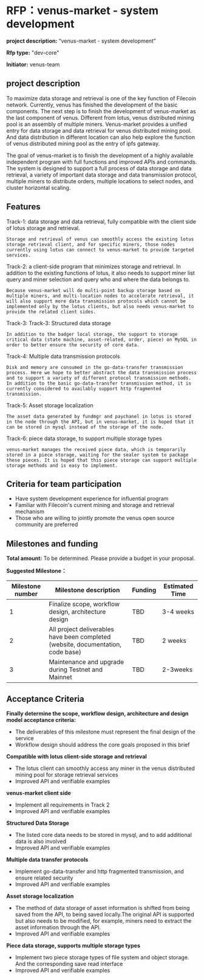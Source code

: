 # RFP：venus-market - system development

**project description:** “venus-market - system development”

**Rfp type:** "dev-core"

**Initiator:** venus-team 


## project description

To maximize data storage and retrieval is one of the key function of Filecoin network. Currently, venus has finished the development of the basic components. The next step is to finish the development of venus-market as the last component of venus. Different from lotus, venus distributed mining pool is an assembly of multiple miners. Venus-market provides a unified entry for data storage and data retrieval for venus distributed mining pool. And data distribution in different location can also help explore the function of venus distributed mining pool as the entry of ipfs gateway.

The goal of venus-market is to finish the development of a highly available independent program with full functions and improved APIs and commands. The system is designed to support a full process of data storage and data retrieval, a variety of important data storage and data transmission protocol, multiple miners to distribute orders, multiple locations to select nodes, and cluster horizontal scaling.


## Features

Track-1: data storage and data retrieval, fully compatible with the client side of lotus storage and retrieval.

    Storage and retrieval of venus can smoothly access the existing lotus storage retrieval client, and for specific miners, those nodes currently using lotus can connect to venus-market to provide targeted services.

Track-2: a client-side program that minimizes storage and retrieval. In addition to the existing functions of lotus, it also needs to support miner list query and miner selection and query who and where the data belongs to.

    Because venus-market will do multi-point backup storage based on multiple miners, and multi-location nodes to accelerate retrieval, it will also support more data transmission protocols which cannot be implemented only by the lotus clients, but also needs venus-market to provide the related client sides.

Track-3: Track-3: Structured data storage

    In addition to the badger local storage, the support to storage critical data (state machine, asset-related, order, piece) on MySQL in order to better ensure the security of core data.

Track-4: Multiple data transmission protocols

    Disk and memory are consumed in the go-data-transfer transmission process. Here we hope to better abstract the data transmission process and to support a variety of different protocol transmission methods. In addition to the basic go-data-transfer transmission method, it is currently considered to availably support http fragmented transmission.

Track-5: Asset storage localization

    The asset data generated by fundmgr and paychanel in lotus is stored in the node through the API, but in venus-market, it is hoped that it can be stored in mysql instead of the storage of the node.

Track-6: piece data storage, to support multiple storage types

    venus-market manages the received piece data, which is temporarily stored in a piece storage, waiting for the sealer system to package these pieces. It is hoped that this piece storage can support multiple storage methods and is easy to implement.

## Criteria for team participation

- Have system development experience for influential program
- Familiar with Filecoin's current mining and storage and retrieval mechanism
- Those who are willing to jointly promote the venus open source community are preferred

## Milestones and funding

**Total amount:** To be determined. Please provide a budget in your proposal.

**Suggested Milestone：**

| Milestone number | Milestone description| Funding | Estimated Time|
| --- | --- | --- | --- |
| 1 | Finalize scope, workflow design, architecture design | TBD | 3-4 weeks |
| 2 | All project deliverables have been completed (website, documentation, code base) | TBD | 2 weeks
| 3 | Maintenance and upgrade during Testnet and Mainnet | TBD | 2-3weeks |


## Acceptance Criteria

**Finally determine the scope, workflow design, architecture and design model acceptance criteria:**
- The deliverables of this milestone must represent the final design of the service
- Workflow design should address the core goals proposed in this brief

**Compatible with lotus client-side storage and retrieval**
- The lotus client can smoothly access any miner in the venus distributed mining pool for storage retrieval services
- Improved API and verifiable examples

**venus-market client side**
- Implement all requirements in Track 2
- Improved API and verifiable examples

**Structured Data Storage**
- The listed core data needs to be stored in mysql, and to add additional data is also involved
- Improved API and verifiable examples

**Multiple data transfer protocols**
- Implement go-data-transfer and http fragmented transmission, and ensure related security
- Improved API and verifiable examples
  
**Asset storage localization**
- The method of data storage of asset information is shifted from being saved from the API, to being saved locally.The original API is supported but also needs to be modified, for example, miners need to extract the asset information through the API.
- Improved API and verifiable examples

**Piece data storage, supports multiple storage types**
- Implement two piece storage types of file system and object storage. And the corresponding save read interface
- Improved API and verifiable examples
